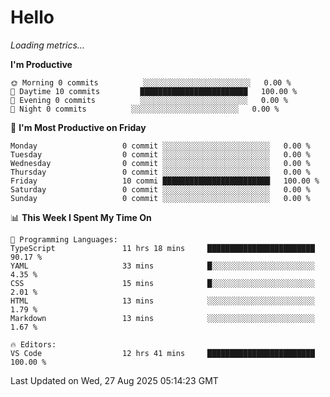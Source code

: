 # Hello

<!-- METRICS:START -->
<p><em>Loading metrics…</em></p>
<!-- METRICS:END -->

<!--START_SECTION:waka-->
**I'm Productive**

```text
🌞 Morning 0 commits          ░░░░░░░░░░░░░░░░░░░░░░░░   0.00 % 
🌆 Daytime 10 commits         ████████████████████████   100.00 % 
🌃 Evening 0 commits          ░░░░░░░░░░░░░░░░░░░░░░░░   0.00 % 
🌙 Night 0 commits          ░░░░░░░░░░░░░░░░░░░░░░░░   0.00 % 
```
📅 **I'm Most Productive on Friday**

```text
Monday                   0 commit ░░░░░░░░░░░░░░░░░░░░░░░░   0.00 % 
Tuesday                  0 commit ░░░░░░░░░░░░░░░░░░░░░░░░   0.00 % 
Wednesday                0 commit ░░░░░░░░░░░░░░░░░░░░░░░░   0.00 % 
Thursday                 0 commit ░░░░░░░░░░░░░░░░░░░░░░░░   0.00 % 
Friday                   10 commi ████████████████████████   100.00 % 
Saturday                 0 commit ░░░░░░░░░░░░░░░░░░░░░░░░   0.00 % 
Sunday                   0 commit ░░░░░░░░░░░░░░░░░░░░░░░░   0.00 % 
```

📊 **This Week I Spent My Time On**

```text
💬 Programming Languages: 
TypeScript               11 hrs 18 mins     ████████████████████████   90.17 % 
YAML                     33 mins            █░░░░░░░░░░░░░░░░░░░░░░░   4.35 % 
CSS                      15 mins            █░░░░░░░░░░░░░░░░░░░░░░░   2.01 % 
HTML                     13 mins            ░░░░░░░░░░░░░░░░░░░░░░░░   1.79 % 
Markdown                 13 mins            ░░░░░░░░░░░░░░░░░░░░░░░░   1.67 % 

🔥 Editors: 
VS Code                  12 hrs 41 mins     ████████████████████████   100.00 % 
```

 Last Updated on Wed, 27 Aug 2025 05:14:23 GMT
<!--END_SECTION:waka-->
